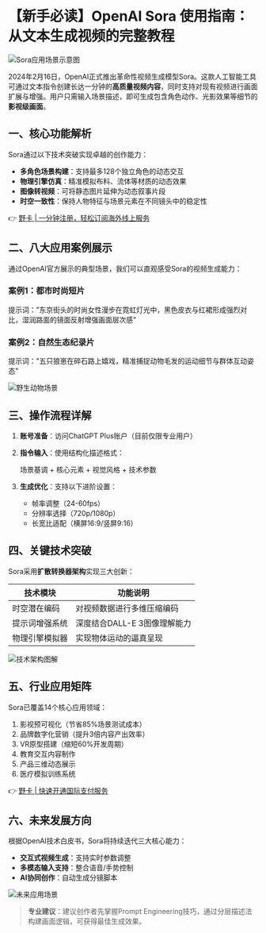 # 【新手必读】OpenAI Sora 使用指南：从文本生成视频的完整教程

![Sora应用场景示意图](https://bbtdd.com/wp-content/uploads/img/42505564.webp)

2024年2月16日，OpenAI正式推出革命性视频生成模型Sora。这款人工智能工具可通过文本指令创建长达一分钟的**高质量视频内容**，同时支持对现有视频进行画面扩展与增强。用户只需输入场景描述，即可生成包含角色动作、光影效果等细节的**影视级画面**。

## 一、核心功能解析
Sora通过以下技术突破实现卓越的创作能力：
- **多角色场景构建**：支持最多128个独立角色的动态交互
- **物理引擎仿真**：精准模拟布料、流体等材质的动态效果
- **图像转视频**：可将静态图片延伸为动态叙事片段
- **时空一致性**：保持人物特征与场景元素在不同镜头中的稳定性

👉 [野卡 | 一分钟注册，轻松订阅海外线上服务](https://bbtdd.com/yeka)

## 二、八大应用案例展示
通过OpenAI官方展示的典型场景，我们可以直观感受Sora的视频生成能力：

### 案例1：都市时尚短片

提示词："东京街头的时尚女性漫步在霓虹灯光中，黑色皮衣与红裙形成强烈对比，湿润路面的镜面反射增强画面层次感"


### 案例2：自然生态纪录片

提示词："五只狼崽在碎石路上嬉戏，精准捕捉动物毛发的运动细节与群体互动姿态"


![野生动物场景](https://bbtdd.com/wp-content/uploads/img/1543958392.webp)

## 三、操作流程详解
1. **账号准备**：访问ChatGPT Plus账户（目前仅限专业用户）
2. **指令输入**：使用结构化描述格式：
    
   场景基调 + 核心元素 + 视觉风格 + 技术参数
    
3. **生成优化**：支持以下进阶设置：
   - 帧率调整（24-60fps）
   - 分辨率选择（720p/1080p）
   - 长宽比适配（横屏16:9/竖屏9:16）

## 四、关键技术突破
Sora采用**扩散转换器架构**实现三大创新：

| 技术模块        | 功能说明                     |
|----------------|----------------------------|
| 时空潜在编码    | 对视频数据进行多维压缩编码    |
| 提示词增强系统  | 深度结合DALL-E 3图像理解能力 |
| 物理引擎模拟器  | 实现物体运动的逼真呈现       |

![技术架构图解](https://bbtdd.com/wp-content/uploads/img/899947004.webp)

## 五、行业应用矩阵
Sora已覆盖14个核心应用领域：
1. 影视预可视化（节省85%场景测试成本）
2. 品牌数字化营销（提升3倍内容产出效率）
3. VR原型搭建（缩短60%开发周期）
4. 教育交互内容制作
5. 产品三维动态展示
6. 医疗模拟训练系统

👉 [野卡 | 快速开通国际支付服务](https://bbtdd.com/yeka)

## 六、未来发展方向
根据OpenAI技术白皮书，Sora将持续迭代三大核心能力：
- **交互式视频生成**：支持实时参数调整
- **多模态输入支持**：整合语音/手势控制
- **AI协同创作**：自动生成分镜脚本

![未来应用场景](https://bbtdd.com/wp-content/uploads/img/4539773572103.webp)

> **专业建议**：建议创作者先掌握Prompt Engineering技巧，通过分层描述法构建画面逻辑，可获得最佳生成效果。